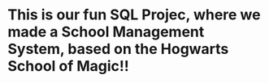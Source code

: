 # This is our fun SQL Projec, where we made a School Management System, based on the Hogwarts School of Magic!!
